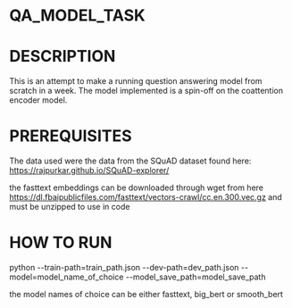 # QA_MODEL_TASK

# DESCRIPTION

This is an attempt to make a running question answering model from scratch in a week. The model implemented is a spin-off on the coattention encoder model. 

# PREREQUISITES

The data used were the data from the SQuAD dataset found here: https://rajpurkar.github.io/SQuAD-explorer/

the fasttext embeddings can be downloaded through wget from here https://dl.fbaipublicfiles.com/fasttext/vectors-crawl/cc.en.300.vec.gz and must be unzipped to use in code


# HOW TO RUN

python --train-path=train_path.json --dev-path=dev_path.json --model=model_name_of_choice --model_save_path=model_save_path

the model names of choice can be either fasttext, big_bert or smooth_bert
